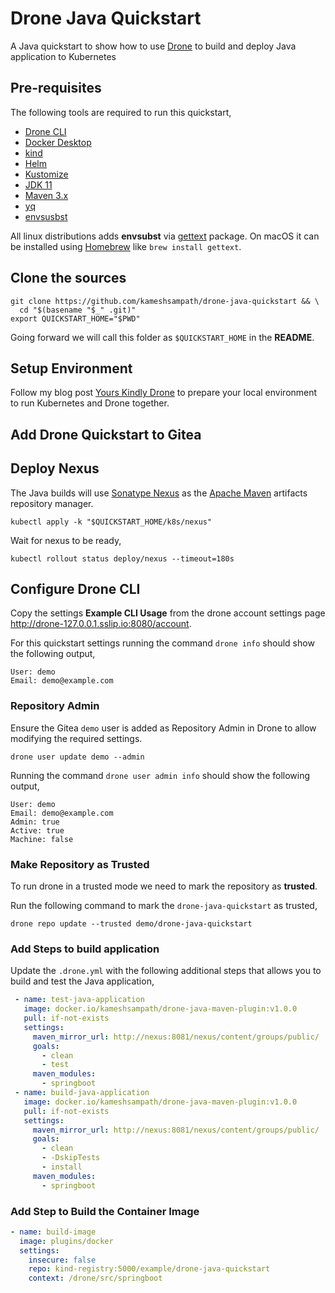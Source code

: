# Drone Java Quickstart

A Java quickstart to show how to use [Drone](https://drone.io) to build and deploy Java application to Kubernetes

## Pre-requisites

The following tools are required to run this quickstart,

- [Drone CLI](https://docs.drone.io/cli/install/)
- [Docker Desktop](https://www.docker.com/products/docker-desktop/)
- [kind](https://kind.sigs.k8s.io/)
- [Helm](https://helm.sh/)
- [Kustomize](https://kustomize.io/)
- [JDK 11](https://openjdk.java.net/projects/jdk/11/)
- [Maven 3.x](https://maven.apache.org/install.html)
- [yq](https://github.com/mikefarah/yq)
- [envsusbst](https://www.man7.org/linux/man-pages/man1/envsubst.1.html)

All linux distributions adds **envsubst** via [gettext](https://www.gnu.org/software/gettext/) package. On macOS it can be installed using [Homebrew](https://brew.sh/) like `brew install gettext`.

## Clone the sources

```shell
git clone https://github.com/kameshsampath/drone-java-quickstart && \
  cd "$(basename "$_" .git)"
export QUICKSTART_HOME="$PWD"
```

Going forward we will call this folder as `$QUICKSTART_HOME` in the **README**.

## Setup Environment

Follow my blog post [Yours Kindly Drone](https://kubesimplify.com/yours-kindly-drone) to prepare your local environment to run Kubernetes and Drone together.

## Add Drone Quickstart to Gitea

## Deploy Nexus

The Java builds will use [Sonatype Nexus](https://www.sonatype.com/products/nexus-repository) as the [Apache Maven](https://maven.apache.org/) artifacts repository manager.

```shell
kubectl apply -k "$QUICKSTART_HOME/k8s/nexus"
```

Wait for nexus to be ready,

```shell
kubectl rollout status deploy/nexus --timeout=180s
```

## Configure Drone CLI

Copy the settings **Example CLI Usage** from the drone account settings page <http://drone-127.0.0.1.sslip.io:8080/account>.

For this quickstart settings running the command `drone info` should show the following output,

```text
User: demo
Email: demo@example.com
```

### Repository Admin

Ensure the Gitea `demo` user is added as Repository Admin in Drone to allow modifying the required settings.

```shell
drone user update demo --admin
```

Running the command `drone user admin info` should show the following output,

```shell
User: demo
Email: demo@example.com
Admin: true
Active: true
Machine: false
```

### Make Repository as Trusted

To run drone in a trusted mode we need to mark the repository as **trusted**.

Run the following command to mark the `drone-java-quickstart` as trusted,

```shell
drone repo update --trusted demo/drone-java-quickstart
```

### Add Steps to build application

Update the `.drone.yml` with the following additional steps that allows you to build and test the Java application,

```yaml
 - name: test-java-application
   image: docker.io/kameshsampath/drone-java-maven-plugin:v1.0.0
   pull: if-not-exists
   settings:
     maven_mirror_url: http://nexus:8081/nexus/content/groups/public/
     goals:
       - clean
       - test
     maven_modules:
       - springboot
 - name: build-java-application
   image: docker.io/kameshsampath/drone-java-maven-plugin:v1.0.0
   pull: if-not-exists
   settings:
     maven_mirror_url: http://nexus:8081/nexus/content/groups/public/
     goals:
       - clean
       - -DskipTests
       - install
     maven_modules:
       - springboot
```

### Add Step to Build the Container Image

```yaml
- name: build-image
  image: plugins/docker
  settings:
    insecure: false
    repo: kind-registry:5000/example/drone-java-quickstart
    context: /drone/src/springboot
```
